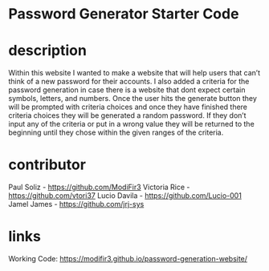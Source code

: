 # Password Generator Starter Code
# description
Within this website I wanted to make a website that will help users that can’t think of a new password for their accounts. I also added a criteria for the password generation in case there is a website that dont expect certain symbols, letters, and numbers. Once the user hits the generate button they will be prompted with criteria choices and once they have finished there criteria choices they will be generated a random password. If they don’t input any of the criteria or put in a wrong value they will be returned to the beginning until they chose within the given ranges of the criteria.

# contributor
Paul Soliz - https://github.com/ModiFir3
Victoria Rice - https://github.com/vtori37
Lucio Davila - https://github.com/Lucio-001
Jamel James - https://github.com/jrj-sys

# links
Working Code:
https://modifir3.github.io/password-generation-website/
